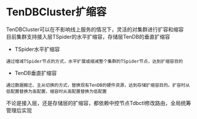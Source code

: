 # TenDBCluster扩缩容
TenDBCluster可以在不影响线上服务的情况下，灵活的对集群进行扩容和缩容  
目前集群支持接入层TSpider的水平扩缩容，存储层TenDB的垂直扩缩容
- TSpider水平扩缩容
```
通过增减TSpider节点的方式，水平扩展或缩减整个集群的TSpider节点，达到扩缩容目的
```

- TenDB垂直扩缩容
```
通过数据搬迁、主从切换的方式，替换现有TenDB的硬件资源，达到存储扩缩容目的。扩容时从低配置替换为高配置，缩容时从高配置替换为低配置
```

不论是接入层，还是存储层的扩缩容，都依赖中控节点Tdbctl修改路由，全局统筹管理后实现
